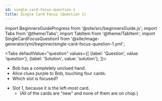 ```yaml
---
id: single-card-focus-question-1
title: Single Card Focus (Question 1)
---
```


import BeginnersGuideProgress from '@site/src/beginnersGuide.js';
import Tabs from '@theme/Tabs';
import TabItem from '@theme/TabItem';
import SingleCardFocusQuestion1 from '@site/image-generator/yml/beginner/single-card-focus-question-1.yml';

<BeginnersGuideProgress id="single-card-focus-question-1" />

<!-- lint disable no-undefined-references -->

<Tabs
  defaultValue="question"
  values={[
    {label: 'Question', value: 'question'},
    {label: 'Solution', value: 'solution'},
  ]}>
<TabItem value="question">

- Bob has a completely unclued hand.
- Alice clues purple to Bob, touching four cards.
- Which slot is focused?

</TabItem>
<TabItem value="solution">

- Slot 1, because it is the left-most card.
  - (All of the cards are "new" and none of them are on chop.)

</TabItem>
</Tabs>

<SingleCardFocusQuestion1 />

